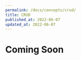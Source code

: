 ```yaml
---
permalink: /docs/concepts/crud/
title: CRUD
published_at: 2022-06-07
updated_at: 2022-06-07
---
```


<h1 class="text-center">Coming Soon</h1>
